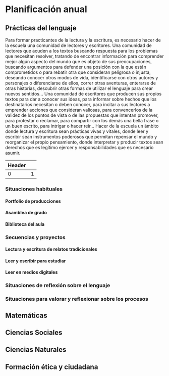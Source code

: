 # Planificación anual

## Prácticas del lenguaje
Para formar practicantes de la lectura y la escritura, es necesario hacer de la escuela una comunidad de lectores y escritores. Una comunidad de lectores que acuden a los textos buscando respuesta para los problemas que necesitan resolver, tratando de encontrar información para comprender mejor algún aspecto del mundo que es objeto de sus preocupaciones, buscando argumentos para defender una posición con la que están comprometidos o para rebatir otra que consideran peligrosa o injusta, deseando conocer otros modos de vida, identificarse con otros autores y personajes o diferenciarse de ellos, correr otras aventuras, enterarse de otras historias, descubrir otras formas de utilizar el lenguaje para crear nuevos sentidos... 
Una comunidad de escritores que producen sus propios textos para dar a conocer sus ideas, para informar sobre hechos que los destinatarios necesitan o deben conocer, para incitar a sus lectores a emprender acciones que consideran valiosas, para convencerlos de la validez de los puntos de vista o de las propuestas que intentan promover, para protestar o reclamar, para compartir con los demás una bella frase o un buen escrito, para intrigar o hacer reír... 
Hacer de la escuela un ámbito donde lectura y escritura sean prácticas vivas y vitales, donde leer y escribir sean instrumentos poderosos que permitan repensar el mundo y reorganizar el propio pensamiento, donde interpretar y producir textos sean derechos que es legítimo ejercer y responsabilidades que es necesario asumir.


| Header ||
|-------|-------|
| 0 | 1 |

### Situaciones habituales
#### Portfolio de producciones
#### Asamblea de grado
#### Biblioteca del aula

### Secuencias y proyectos
#### Lectura y escritura de relatos tradicionales
#### Leer y escribir para estudiar
#### Leer en medios digitales

### Situaciones de reflexión sobre el lenguaje

### Situaciones para valorar y reflexionar sobre los procesos

## Matemáticas

## Ciencias Sociales

## Ciencias Naturales

## Formación ética y ciudadana
